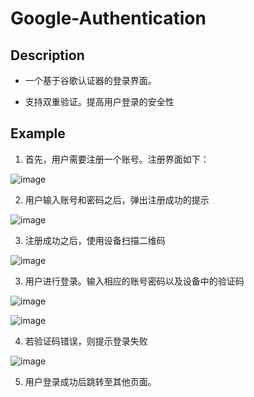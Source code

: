 # Google-Authentication

## Description

- 一个基于谷歌认证器的登录界面。

- 支持双重验证。提高用户登录的安全性

## Example

1. 首先，用户需要注册一个账号。注册界面如下：

![image](<https://raw.githubusercontent.com/biggbb777/Google-Authentication/master/googleauth/images/sign_up.png>)

2. 用户输入账号和密码之后，弹出注册成功的提示 

![image](<https://github.com/biggbb777/Google-Authentication/blob/master/googleauth/images/sign_up_success.png>) 

3. 注册成功之后，使用设备扫描二维码

![image](<https://github.com/biggbb777/Google-Authentication/blob/master/googleauth/images/sign_up_already.png>)

3. 用户进行登录。输入相应的账号密码以及设备中的验证码

![image](<https://github.com/biggbb777/Google-Authentication/blob/master/googleauth/images/login.png>)

![image](<https://github.com/biggbb777/Google-Authentication/blob/master/googleauth/images/in_app.PNG>)

4. 若验证码错误，则提示登录失败

![image](<https://github.com/biggbb777/Google-Authentication/blob/master/googleauth/images/login_fail.png>)

5. 用户登录成功后跳转至其他页面。
